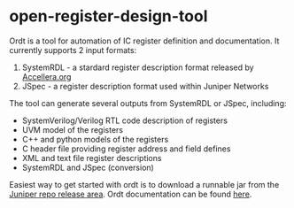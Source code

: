 # open-register-design-tool

Ordt is a tool for automation of IC register definition and documentation.  It currently supports 2 input formats:
  1. SystemRDL - a stardard register description format released by [Accellera.org](http://accellera.org/activities/working-groups/systemrdl)
  2. JSpec - a register description format used within Juniper Networks

The tool can generate several outputs from SystemRDL or JSpec, including:
  - SystemVerilog/Verilog RTL code description of registers
  - UVM model of the registers
  - C++ and python models of the registers
  - C header file providing register address and field defines
  - XML and text file register descriptions
  - SystemRDL and JSpec (conversion)

Easiest way to get started with ordt is to download a runnable jar from the [Juniper repo release area](https://github.com/Juniper/open-register-design-tool/releases).
Ordt documentation can be found [here](https://github.com/Juniper/open-register-design-tool/wiki).
